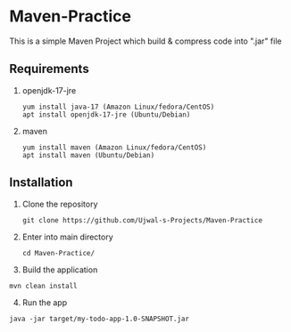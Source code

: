 # Maven-Practice
This is a simple Maven Project which build & compress code into ".jar" file

## Requirements
1. openjdk-17-jre
   ```
   yum install java-17 (Amazon Linux/fedora/CentOS)
   apt install openjdk-17-jre (Ubuntu/Debian)
   ```
   
2. maven
   ```
   yum install maven (Amazon Linux/fedora/CentOS)
   apt install maven (Ubuntu/Debian)
   ```
   

## Installation
1. Clone the repository
   ```
   git clone https://github.com/Ujwal-s-Projects/Maven-Practice
   ```

2. Enter into main directory
   ```
   cd Maven-Practice/
   ```
   
3. Build the application 
  ```
  mvn clean install 
  ```

4. Run the app
  ```
  java -jar target/my-todo-app-1.0-SNAPSHOT.jar 
  ```


